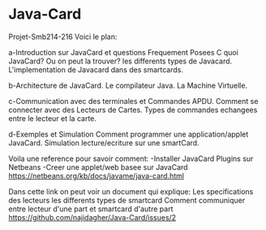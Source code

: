 # Java-Card
Projet-Smb214-216
Voici le plan:
 
a-Introduction sur JavaCard et questions Frequement Posees
    C quoi JavaCard?
    Ou on peut la trouver?
    les differents types de Javacard.
    L'implementation de Javacard dans des smartcards.

b-Architecture de JavaCard.
    Le compilateur Java.
    La Machine Virtuelle.

c-Communication avec des terminales et Commandes APDU.
      Comment se connecter avec des Lecteurs de Cartes.
      Types de commandes echangees entre le lecteur et la carte.
      
d-Exemples et Simulation
       Comment programmer une application/applet JavaCard.
       Simulation lecture/ecriture sur une smartCard.




Voila une reference pour savoir comment:
-Installer JavaCard Plugins sur Netbeans
-Creer une applet/web basee sur JavaCard
https://netbeans.org/kb/docs/javame/java-card.html

Dans cette link on peut voir un document qui explique:
Les specifications des lecteurs 
les differents types de smartcard
Comment communiquer entre lecteur d'une part et smartcard d'autre part
https://github.com/najidagher/Java-Card/issues/2
